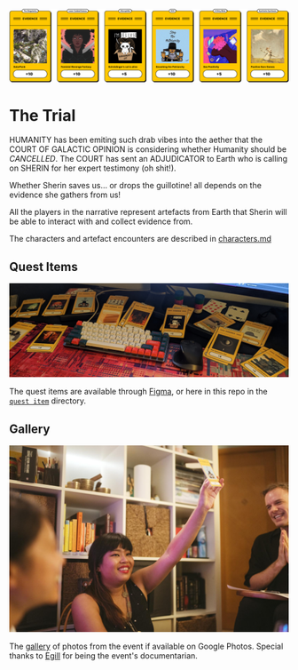 
![](footer.png)

# The Trial

HUMANITY has been emiting such drab vibes into the aether that the COURT OF GALACTIC OPINION is considering whether Humanity should be *CANCELLED*. The COURT has sent an ADJUDICATOR to Earth who is calling on SHERIN for her expert testimony (oh shit!). 

Whether Sherin saves us... or drops the guillotine! all depends on the evidence she gathers from us!

All the players in the narrative represent artefacts from Earth that Sherin will be able to interact with and collect evidence from.

The characters and artefact encounters are described in [characters.md](https://github.com/tijptjik/TheTrial/blob/main/characters.md)

## Quest Items

![](header.jpg)

The quest items are available through [Figma](https://www.figma.com/file/0tJ0M26kYCQXyxjpTKBE8i/Figma-Multiplayer-Dice-Games!-(Community)?node-id=95%3A0), or here in this repo in the [`quest item`](https://github.com/tijptjik/TheTrial/tree/main/quest%20items) directory.

## Gallery

![](questitems.jpg)

The [gallery](https://photos.google.com/share/AF1QipMLxSvsZUB4iXvgS3Jh2xxSaWbKwoS_Ok9_eqOH7DGJ5V4KnNHIJu5KbjEBrF4-Pw?key=VThDS3NmVVNlNWRUUXEzb1RhRVVxa0RXbTdGUllB) of photos from the event if available on Google Photos. Special thanks to [Egill](https://egillbjarki.cargo.site/) for being the event's documentarian.

